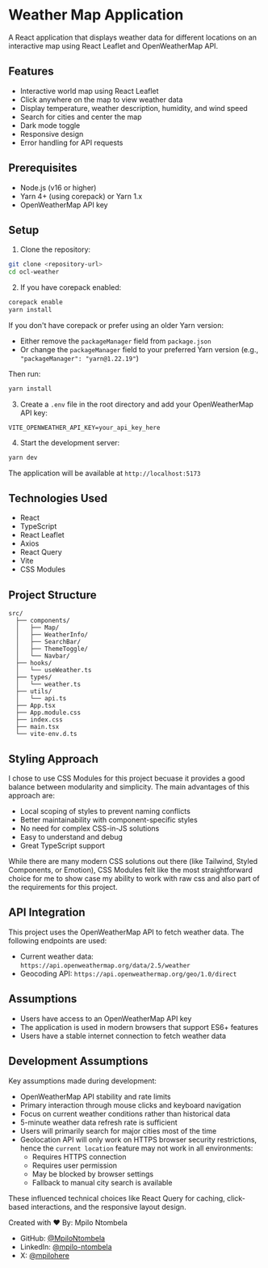 # Weather Map Application

A React application that displays weather data for different locations on an interactive map using React Leaflet and OpenWeatherMap API.

## Features

- Interactive world map using React Leaflet
- Click anywhere on the map to view weather data
- Display temperature, weather description, humidity, and wind speed
- Search for cities and center the map
- Dark mode toggle
- Responsive design
- Error handling for API requests

## Prerequisites

- Node.js (v16 or higher)
- Yarn 4+ (using corepack) or Yarn 1.x
- OpenWeatherMap API key

## Setup

1. Clone the repository:
```bash
git clone <repository-url>
cd ocl-weather
```

2. If you have corepack enabled:
```bash
corepack enable
yarn install
```

If you don't have corepack or prefer using an older Yarn version:
- Either remove the `packageManager` field from `package.json`
- Or change the `packageManager` field to your preferred Yarn version (e.g., `"packageManager": "yarn@1.22.19"`)

Then run:
```bash
yarn install
```

3. Create a `.env` file in the root directory and add your OpenWeatherMap API key:
```
VITE_OPENWEATHER_API_KEY=your_api_key_here
```

4. Start the development server:
```bash
yarn dev
```

The application will be available at `http://localhost:5173`

## Technologies Used

- React
- TypeScript
- React Leaflet
- Axios
- React Query
- Vite
- CSS Modules

## Project Structure

```
src/
  ├── components/
  │   ├── Map/
  │   ├── WeatherInfo/
  │   ├── SearchBar/
  │   ├── ThemeToggle/
  │   └── Navbar/
  ├── hooks/
  │   └── useWeather.ts
  ├── types/
  │   └── weather.ts
  ├── utils/
  │   └── api.ts
  ├── App.tsx
  ├── App.module.css
  ├── index.css
  ├── main.tsx
  └── vite-env.d.ts
```

## Styling Approach

I chose to use CSS Modules for this project becuase it provides a good balance between modularity and simplicity. The main advantages of this approach are:

- Local scoping of styles to prevent naming conflicts
- Better maintainability with component-specific styles
- No need for complex CSS-in-JS solutions
- Easy to understand and debug
- Great TypeScript support

While there are many modern CSS solutions out there (like Tailwind, Styled Components, or Emotion), CSS Modules felt like the most straightforward choice for me to show case my ability to work with raw css and also part of the requirements for this project.

## API Integration

This project uses the OpenWeatherMap API to fetch weather data. The following endpoints are used:
- Current weather data: `https://api.openweathermap.org/data/2.5/weather`
- Geocoding API: `https://api.openweathermap.org/geo/1.0/direct`

## Assumptions

- Users have access to an OpenWeatherMap API key
- The application is used in modern browsers that support ES6+ features
- Users have a stable internet connection to fetch weather data

## Development Assumptions

Key assumptions made during development:

- OpenWeatherMap API stability and rate limits
- Primary interaction through mouse clicks and keyboard navigation
- Focus on current weather conditions rather than historical data
- 5-minute weather data refresh rate is sufficient
- Users will primarily search for major cities most of the time
- Geolocation API will only work on HTTPS browser security restrictions, hence the `current location` feature may not work in all environments:
  - Requires HTTPS connection
  - Requires user permission
  - May be blocked by browser settings
  - Fallback to manual city search is available

These influenced technical choices like React Query for caching, click-based interactions, and the responsive layout design.


Created with ❤️ By: Mpilo Ntombela
- GitHub: [@MpiloNtombela](https://github.com/MpiloNtombela)
- LinkedIn: [@mpilo-ntombela](https://linkedin.com/in/mpilo-ntombela)
- X: [@mpilohere](https://x.com/mpilohere)

